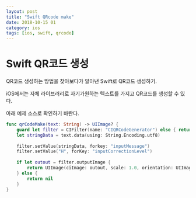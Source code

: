```yaml
---
layout: post
title: "Swift QRcode make"
date: 2018-10-15 01
category: ios
tags: [ios, swift, qrcode]
---
```




# Swift QR코드 생성

<!-- more -->



QR코드 생성하는 방법을 찾아보다가 알아낸 Swift로 QR코드 생성하기.

 iOS에서는 자체 라이브러리로 자기가원하는 텍스트를 가지고 QR코드를 생성할 수 있다.



아래 예제 소스로 확인하기 바란다.

```swift
func qrCodeMake(text: String) -> UIImage? {
    guard let filter = CIFilter(name: "CIQRCodeGenerator") else { return nil }
	let stringData = text.data(using: String.Encoding.utf8)
    
  	filter.setValue(stringData, forkey: "inputMessage")
	filter.setValue("H", forKey: "inputCorrectionLevel")
        
    if let outout = filter.outputImage {
        return UIImage(ciImage: outout, scale: 1.0, orientation: UIImageOrientation.down)
    } else {
        return nil
    }
}
```